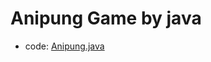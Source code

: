 # Anipung Game by java
- code: [Anipung.java](https://github.com/tkdals1119/AniPung/blob/master/src/AniPung.java)
